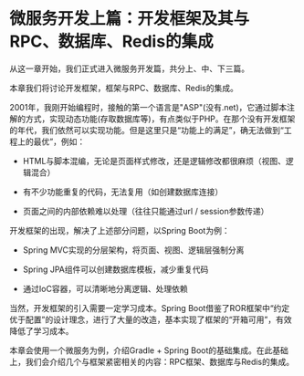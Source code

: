 # 微服务开发上篇：开发框架及其与RPC、数据库、Redis的集成

从这一章开始，我们正式进入微服务开发篇，共分上、中、下三篇。

本章我们将讨论开发框架，框架与RPC、数据库、Redis的集成。

2001年，我刚开始编程时，接触的第一个语言是"ASP"(没有.net)，它通过脚本注解的方式，实现动态功能(存取数据库等)，有点类似于PHP。在那个没有开发框架的年代，我们依然可以实现功能。但是这里只是“功能上的满足”，确无法做到“工程上的最优”，例如：

- HTML与脚本混编，无论是页面样式修改，还是逻辑修改都很麻烦（视图、逻辑混合）

- 有不少功能重复的代码，无法复用（如创建数据库连接）

- 页面之间的内部依赖难以处理（往往只能通过url / session参数传递）

开发框架的出现，解决了上述部分问题，以Spring Boot为例：

- Spring MVC实现的分层架构，将页面、视图、逻辑层强制分离

- Spring JPA组件可以创建数据库模板，减少重复代码

- 通过IoC容器，可以清晰地分离逻辑、处理依赖

当然，开发框架的引入需要一定学习成本。Spring Boot借鉴了ROR框架中“约定优于配置”的设计理念，进行了大量的改造，基本实现了框架的“开箱可用”，有效降低了学习成本。

本章会使用一个微服务为例，介绍Gradle + Spring Boot的基础集成。在此基础上，我们会介绍几个与框架紧密相关的内容：RPC框架、数据库与Redis的集成。


